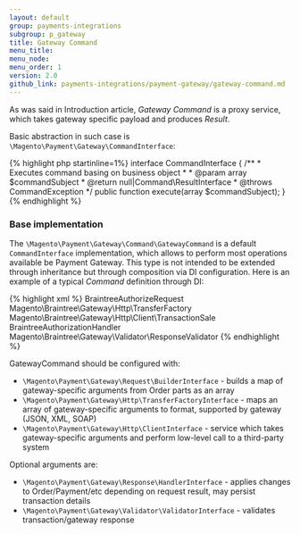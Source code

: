 ```yaml
---
layout: default
group: payments-integrations
subgroup: p_gateway
title: Gateway Command
menu_title: 
menu_node: 
menu_order: 1 
version: 2.0
github_link: payments-integrations/payment-gateway/gateway-command.md
---
```


As was said in Introduction article, _Gateway Command_ is a proxy service, which takes gateway specific payload and produces _Result_.

Basic abstraction in such case is `\Magento\Payment\Gateway\CommandInterface`:

{% highlight php startinline=1%}
interface CommandInterface
{
    /**
     * Executes command basing on business object
     *
     * @param array $commandSubject
     * @return null|Command\ResultInterface
     * @throws CommandException
     */
    public function execute(array $commandSubject);
}
{% endhighlight %}

### Base implementation

The `\Magento\Payment\Gateway\Command\GatewayCommand` is a default `CommandInterface` implementation, which allows to perform most operations available be Payment Gateway.
This type is not intended to be extended through inheritance but through composition via DI configuration.
Here is an example of a typical _Command_ definition through DI:

{% highlight xml %}
<virtualType name="BraintreeAuthorizeCommand" type="Magento\Payment\Gateway\Command\GatewayCommand">
    <arguments>
        <argument name="requestBuilder" xsi:type="object">BraintreeAuthorizeRequest</argument>
        <argument name="transferFactory" xsi:type="object">Magento\Braintree\Gateway\Http\TransferFactory</argument>
        <argument name="client" xsi:type="object">Magento\Braintree\Gateway\Http\Client\TransactionSale</argument>
        <argument name="handler" xsi:type="object">BraintreeAuthorizationHandler</argument>
        <argument name="validator" xsi:type="object">Magento\Braintree\Gateway\Validator\ResponseValidator</argument>
    </arguments>
</virtualType>
{% endhighlight %}

GatewayCommand should be configured with:

* `\Magento\Payment\Gateway\Request\BuilderInterface` - builds a map of gateway-specific arguments from Order parts as an array
* `\Magento\Payment\Gateway\Http\TransferFactoryInterface` - maps an array of gateway-specific arguments to format, supported by gateway (JSON, XML, SOAP)
* `\Magento\Payment\Gateway\Http\ClientInterface` - service which takes gateway-specific arguments and perform low-level call to a third-party system

Optional arguments are:

* `\Magento\Payment\Gateway\Response\HandlerInterface` - applies changes to Order/Payment/etc depending on request result, may persist transaction details
* `\Magento\Payment\Gateway\Validator\ValidatorInterface` - validates transaction/gateway response

